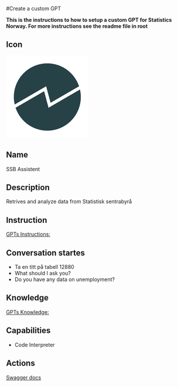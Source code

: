 #Create a custom GPT

**This is the instructions to how to setup a custom GPT for Statistics Norway. For more instructions see the readme file in root**

## Icon

![Disaplyimage for the GPT](https://github.com/PxTools/lab_gpt/blob/main/Images/SSB-Main-icon.png)

## Name

SSB Assistent

## Description

Retrives and analyze data from Statistisk sentrabyrå

## Instruction

[GPTs Instructions: ](https://github.com/PxTools/lab_gpt/wiki/Instructions-%E2%80%90-GPTs)

## Conversation startes
- Ta en titt på  tabell 12880
- What should I ask you?
- Do you have any data on unemployment?
  
## Knowledge

[GPTs Knowledge: ](https://github.com/PxTools/lab_gpt/tree/main/Knowledge)

 
## Capabilities

- Code Interpreter

## Actions

[Swagger docs](https://github.com/PxTools/lab_gpt/blob/main/OpenApi/swagger.json)

